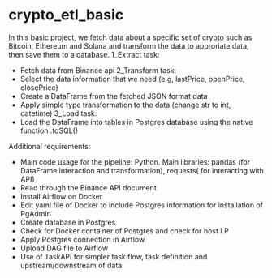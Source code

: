 # crypto_etl_basic
In this basic project, we fetch data about a specific set of crypto such as Bitcoin, Ethereum and Solana and transform the data to approriate data, then save them to a database.
1_Extract task:
+ Fetch data from Binance api
2_Transform task:
+ Select the data information that we need (e.g, lastPrice, openPrice, closePrice)
+ Create a DataFrame from the fetched JSON format data
+ Apply simple type transformation to the data (change str to int, datetime)
3_Load task:
+ Load the DataFrame into tables in Postgres database using the native function .toSQL()

Additional requirements:
+ Main code usage for the pipeline: Python. Main libraries: pandas (for DataFrame interaction and transformation), requests( for interacting with API)
+ Read through the Binance API document
+ Install Airflow on Docker
+ Edit yaml file of Docker to include Postgres information for installation of PgAdmin
+ Create database in Postgres
+ Check for Docker container of Postgres and check for host I.P
+ Apply Postgres connection in Airflow
+ Upload DAG file to Airflow
+ Use of TaskAPI for simpler task flow, task definition and upstream/downstream of data
